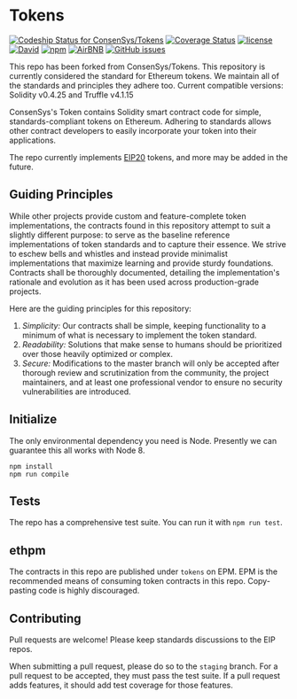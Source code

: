 # Tokens
[ ![Codeship Status for ConsenSys/Tokens](https://app.codeship.com/projects/ccf33380-4dfa-0135-cfa1-72c4965f7f14/status?branch=master)](https://app.codeship.com/projects/233433) [![Coverage Status](https://coveralls.io/repos/github/ConsenSys/Tokens/badge.svg?branch=coverage_test)](https://coveralls.io/github/ConsenSys/Tokens?branch=coverage_test) [![license](https://img.shields.io/github/license/mashape/apistatus.svg?style=flat-square)](https://opensource.org/licenses/MIT) [![David](https://img.shields.io/david/expressjs/express.svg?style=flat-square)](https://david-dm.org/ConsenSys/Tokens) [![npm](https://img.shields.io/npm/v/npm.svg?style=flat-square)]() [![AirBNB](https://img.shields.io/badge/code%20style-airbnb-brightgreen.svg?style=flat-square)](https://github.com/airbnb/javascript) [![GitHub issues](https://img.shields.io/github/issues/ConsenSys/Tokens/shields.svg?style=flat-square)](https://github.com/ConsenSys/Tokens/issues) 

This repo has been forked from ConsenSys/Tokens. This repository is currently considered the standard for Ethereum tokens. We maintain all of the standards and principles they adhere too.
Current compatible versions: Solidity v0.4.25 and Truffle v4.1.15 

ConsenSys's Token contains Solidity smart contract code for simple, standards-compliant tokens on Ethereum. Adhering to standards allows other contract developers to easily incorporate your token into their applications.

The repo currently implements [EIP20](https://github.com/ethereum/EIPs/blob/master/EIPS/eip-20-token-standard.md) tokens, and more may be added in the future.

## Guiding Principles
While other projects provide custom and feature-complete token implementations, the contracts found in this repository attempt to suit a slightly different purpose: to serve as the baseline reference implementations of token standards and to capture their essence. We strive to eschew bells and whistles and instead provide minimalist implementations that maximize learning and provide sturdy foundations. Contracts shall be thoroughly documented, detailing the implementation's rationale and evolution as it has been used across production-grade projects.

Here are the guiding principles for this repository:

1. *Simplicity:* Our contracts shall be simple, keeping functionality to a minimum of what is necessary to implement the token standard.
2. *Readability:* Solutions that make sense to humans should be prioritized over those heavily optimized or complex. 
3. *Secure:* Modifications to the master branch will only be accepted after thorough review and scrutinization from the community, the project maintainers, and at least one professional vendor to ensure no security vulnerabilities are introduced.

## Initialize
The only environmental dependency you need is Node. Presently we can guarantee this all works with Node 8.
```
npm install
npm run compile
```

## Tests
The repo has a comprehensive test suite. You can run it with `npm run test`.

## ethpm
The contracts in this repo are published under `tokens` on EPM. EPM is the recommended means of consuming token contracts in this repo. Copy-pasting code is highly discouraged.

## Contributing
Pull requests are welcome! Please keep standards discussions to the EIP repos.

When submitting a pull request, please do so to the `staging` branch. For a pull request to be accepted, they must pass the test suite. If a pull request adds features, it should add test coverage for those features.

